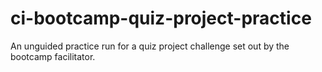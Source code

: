 # ci-bootcamp-quiz-project-practice
An unguided practice run for a quiz project challenge set out by the bootcamp facilitator.

